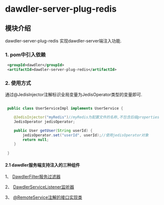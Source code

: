 # dawdler-server-plug-redis

## 模块介绍

dawdler-server-plug-redis 实现dawdler-server端注入功能.

### 1. pom中引入依赖

```xml
 <groupId>dawdler</groupId>
 <artifactId>dawdler-server-plug-redis</artifactId>
```

### 2. 使用方式

通过@JedisInjector注解标识全局变量为JedisOperator类型的变量即可.

```java
 
 public class UserServiceImpl implements UserService {

    @JedisInjector("myRedis")//myRedis为配置文件的名称,不包含后缀properties
    JedisOperator jedisOperator;

    public User getUser(String userId) {
        jedisOperator.set("userId", userId);//使用jedisOperator对象
        return null;
    }
 
 }

```

#### 2.1 dawdler服务端支持注入的三种组件

1、 [DawdlerFilter服务过滤器](../../dawdler-server/README.md#4-dawdler服务过滤器)

2、 [DawdlerServiceListener监听器](../../dawdler-server/README.md#3-dawdler服务器启动销毁监听器)

3、 [@RemoteService注解的接口实现类](../../dawdler-core/README.md#2-RemoteService注解)
